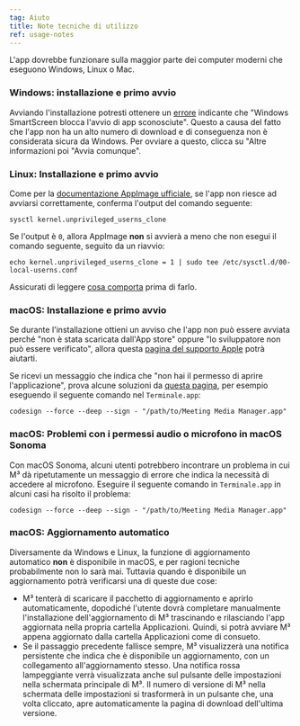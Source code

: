 ```yaml
---
tag: Aiuto
title: Note tecniche di utilizzo
ref: usage-notes
---
```


L'app dovrebbe funzionare sulla maggior parte dei computer moderni che eseguono Windows, Linux o Mac.

### Windows: installazione e primo avvio

Avviando l'installazione potresti ottenere un [errore](assets/img/other/win-smartscreen.png) indicante che "Windows SmartScreen blocca l'avvio di app sconosciute". Questo a causa del fatto che l'app non ha un alto numero di download e di conseguenza non è considerata sicura da Windows. Per ovviare a questo, clicca su "Altre informazioni poi "Avvia comunque".

### Linux: Installazione e primo avvio

Come per la [documentazione AppImage ufficiale](https://docs.appimage.org/user-guide/troubleshooting/electron-sandboxing.html), se l'app non riesce ad avviarsi correttamente, conferma l'output del comando seguente:

`sysctl kernel.unprivileged_userns_clone`

Se l'output è `0`, allora AppImage **non** si avvierà a meno che non esegui il comando seguente, seguito da un riavvio:

`echo kernel.unprivileged_userns_clone = 1 | sudo tee /etc/sysctl.d/00-local-userns.conf`

Assicurati di leggere [cosa comporta](https://lwn.net/Articles/673597/) prima di farlo.

### macOS: Installazione e primo avvio

Se durante l'installazione ottieni un avviso che l'app non può essere avviata perché "non è stata scaricata dall'App store" oppure "lo sviluppatore non può essere verificato", allora questa [pagina del supporto Apple](https://support.apple.com/en-ca/HT202491) potrà aiutarti.

Se ricevi un messaggio che indica che "non hai il permesso di aprire l'applicazione", prova alcune soluzioni da [questa pagina](https://stackoverflow.com/questions/64842819/cant-run-app-because-of-permission-in-big-sur/64895860), per esempio eseguendo il seguente comando nel `Terminale.app`:

`codesign --force --deep --sign - "/path/to/Meeting Media Manager.app"`

### macOS: Problemi con i permessi audio o microfono in macOS Sonoma

Con macOS Sonoma, alcuni utenti potrebbero incontrare un problema in cui M³ dà ripetutamente un messaggio di errore che indica la necessità di accedere al microfono. Eseguire il seguente comando in `Terminale.app` in alcuni casi ha risolto il problema:

`codesign --force --deep --sign - "/path/to/Meeting Media Manager.app"`

### macOS: Aggiornamento automatico

Diversamente da Windows e Linux, la funzione di aggiornamento automatico **non** è disponibile in macOS, e per ragioni tecniche probabilmente non lo sarà mai. Tuttavia quando è disponibile un aggiornamento potrà verificarsi una di queste due cose:

- M³ tenterà di scaricare il pacchetto di aggiornamento e aprirlo automaticamente, dopodiché l'utente dovrà completare manualmente l'installazione dell'aggiornamento di M³ trascinando e rilasciando l'app aggiornata nella propria cartella Applicazioni. Quindi, si potrà avviare M³ appena aggiornato dalla cartella Applicazioni come di consueto.
- Se il passaggio precedente fallisce sempre, M³ visualizzerà una notifica persistente che indica che è disponibile un aggiornamento, con un collegamento all'aggiornamento stesso. Una notifica rossa lampeggiante verrà visualizzata anche sul pulsante delle impostazioni nella schermata principale di M³. Il numero di versione di M³ nella schermata delle impostazioni si trasformerà in un pulsante che, una volta cliccato, apre automaticamente la pagina di download dell'ultima versione.
